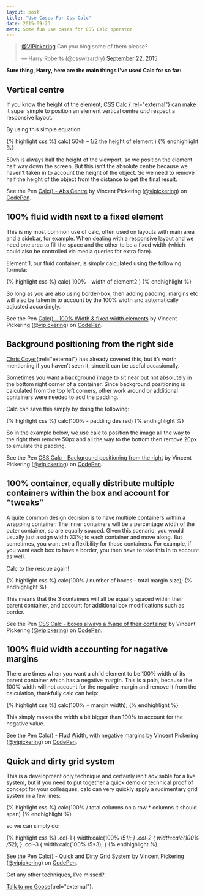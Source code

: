 ```yaml
---
layout: post
title: "Use Cases For Css Calc"
date: 2015-09-23
meta: Some fun use cases for CSS Calc operator
---
```


<blockquote class="twitter-tweet" lang="en"><p lang="en" dir="ltr"><a href="https://twitter.com/VIPickering">@VIPickering</a> Can you blog some of them please?</p>&mdash; Harry Roberts (@csswizardry) <a href="https://twitter.com/csswizardry/status/646266246221201409">September 22, 2015</a></blockquote> <script async src="//platform.twitter.com/widgets.js" charset="utf-8"></script>

**Sure thing, Harry, here are the main things I've used Calc for so far:**

## Vertical centre

If you know the height of the element, [CSS Calc ](https://developer.mozilla.org/en-US/docs/Web/CSS/calc){:rel="external"}  can make it super simple to position an element vertical centre *and* respect a responsive layout.

By using this simple equation:

{% highlight css %}
calc( 50vh – 1/2 the height of element )
{% endhighlight %}

50vh is always half the height of the viewport, so we position the element half way down the screen. But this isn’t the absolute centre because we haven’t taken in to account the height of the object. So we need to remove half the height of the object from the distance to get the final result.

<p data-height="268" data-theme-id="19182" data-slug-hash="QjWXMm" data-default-tab="result" data-user="vipickering" class='codepen'>See the Pen <a href='http://codepen.io/vipickering/pen/QjWXMm/'>Calc() - Abs Centre</a> by Vincent Pickering (<a href='http://codepen.io/vipickering'>@vipickering</a>) on <a href='http://codepen.io'>CodePen</a>.</p>
<script async src="//assets.codepen.io/assets/embed/ei.js"></script>

## 100% fluid width next to a fixed element

This is my most common use of calc, often used on layouts with main area and a sidebar, for example. When dealing with a responsive layout and we need one area to fill the space and the other to be a fixed width (which could also be controlled via media queries for extra flare).

Element 1, our fluid container, is simply calculated using the following formula:

{% highlight css %}
calc( 100% - width of element2 )
{% endhighlight %}

So long as you are also using border-box, then adding padding, margins etc will also be taken in to account by the 100% width and automatically adjusted accordingly.

<p data-height="268" data-theme-id="19182" data-slug-hash="gaMZWY" data-default-tab="result" data-user="vipickering" class='codepen'>See the Pen <a href='http://codepen.io/vipickering/pen/gaMZWY/'>Calc() - 100% Width & fixed width elements</a> by Vincent Pickering (<a href='http://codepen.io/vipickering'>@vipickering</a>) on <a href='http://codepen.io'>CodePen</a>.</p>
<script async src="//assets.codepen.io/assets/embed/ei.js"></script>

## Background positioning from the right side

[Chris Coyer](https://css-tricks.com/a-couple-of-use-cases-for-calc/){:rel="external"} has already covered this, but it’s worth mentioning if you haven’t seen it, since it can be useful occasionally.

Sometimes you want a background image to sit near but not absolutely in the bottom right corner of a container. Since background positioning is calculated from the top left corners, other work around or additional containers were needed to add the padding.

Calc can save this simply by doing the following:

{% highlight css %}
calc(100% - padding desired)
{% endhighlight %}

So in the example below, we use calc to position the image all the way to the right then remove 50px and all the way to the  bottom then remove 20px to emulate the padding.

<p data-height="268" data-theme-id="19182" data-slug-hash="ojLmaL" data-default-tab="result" data-user="vipickering" class='codepen'>See the Pen <a href='http://codepen.io/vipickering/pen/ojLmaL/'>CSS Calc - Background positioning from the right</a> by Vincent Pickering (<a href='http://codepen.io/vipickering'>@vipickering</a>) on <a href='http://codepen.io'>CodePen</a>.</p>
<script async src="//assets.codepen.io/assets/embed/ei.js"></script>

## 100% container, equally distribute multiple containers within the box and account for “tweaks”

A quite common design decision is to have multiple containers within a wrapping container. The inner containers will be a percentage width of the outer container, so are equally spaced. Given this scenario, you would usually just assign width:33%; to each container and move along. But sometimes, you want extra flexibility for those containers. For example, if you want each box to have a border, you then have to take this in to account as well.

Calc to the rescue again!

{% highlight css %}
calc(100% / number of boxes – total margin size);
{% endhighlight %}

This means that the 3 containers will all be equally spaced within their parent container, and account for additional box modifications such as border.

<p data-height="268" data-theme-id="19182" data-slug-hash="meEoyp" data-default-tab="result" data-user="vipickering" class='codepen'>See the Pen <a href='http://codepen.io/vipickering/pen/meEoyp/'>CSS Calc - boxes always a %age of their container</a> by Vincent Pickering (<a href='http://codepen.io/vipickering'>@vipickering</a>) on <a href='http://codepen.io'>CodePen</a>.</p>
<script async src="//assets.codepen.io/assets/embed/ei.js"></script>

## 100% fluid width accounting for negative margins

There are times when you want a child element to be 100% width of its parent container which has a negative margin. This is a pain, because the 100% width will not account for the negative margin and remove it from the calculation, thankfully calc can help:

{% highlight css %}
calc(100% + margin width);
{% endhighlight %}

This simply makes the width a bit bigger than 100% to account for the negative value.

<p data-height="268" data-theme-id="19182" data-slug-hash="GpqPOK" data-default-tab="result" data-user="vipickering" class='codepen'>See the Pen <a href='http://codepen.io/vipickering/pen/GpqPOK/'>Calc() - Flud Width, with negative margins</a> by Vincent Pickering (<a href='http://codepen.io/vipickering'>@vipickering</a>) on <a href='http://codepen.io'>CodePen</a>.</p>
<script async src="//assets.codepen.io/assets/embed/ei.js"></script>

## Quick and dirty grid system

This is a development only technique and certainly isn’t advisable for a live system, but if you need to put together a quick demo or technical proof of concept for your colleagues, calc can very quickly apply a rudimentary grid system in a few lines:

{% highlight css %}
calc(100% / total columns on a row * columns it should span)
{% endhighlight %}

so we can simply do:

{% highlight css %}
.col-1 { width:calc(100% /5*1); }
.col-2 { width:calc(100% /5*2); }
.col-3 { width:calc(100% /5*3); }
{% endhighlight %}

<p data-height="268" data-theme-id="19182" data-slug-hash="gaMZZP" data-default-tab="result" data-user="vipickering" class='codepen'>See the Pen <a href='http://codepen.io/vipickering/pen/gaMZZP/'>Calc() - Quick and Dirty Grid System</a> by Vincent Pickering (<a href='http://codepen.io/vipickering'>@vipickering</a>) on <a href='http://codepen.io'>CodePen</a>.</p>
<script async src="//assets.codepen.io/assets/embed/ei.js"></script>

Got any other techniques, I’ve missed?

[Talk to me Goose](http://www.twitter.com/vipickering"){:rel="external"}.
